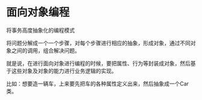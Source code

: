 # 面向对象编程

将事务高度抽象化的编程模式

将问题分解成一个一个步骤，对每个步骤进行相应的抽象，形成对象，通过不同对象之间的调用，组合解决问题。

就是说，在进行面向对象进行编程的时候，要把属性、行为等封装成对象，然后基于这些对象及对象的能力进行业务逻辑的实现。

比如：想要造一辆车，上来要先把车的各种属性定义出来，然后抽象成一个Car类。
